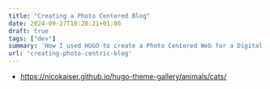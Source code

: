 ```yaml
---
title: "Creating a Photo Centered Blog"
date: 2024-09-27T10:20:21+01:00
draft: true
tags: ["dev"]
summary: 'How I used HUGO to create a Photo Centered Web for a Digital Creator'
url: 'creating-photo-centric-blog'
---
```


* https://nicokaiser.github.io/hugo-theme-gallery/animals/cats/